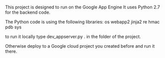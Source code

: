 This project is designed to run on the Google App Engine
It uses Python 2.7 for the backend code.

The Python code is using the following libraries:
os
webapp2
jinja2
re
hmac
pdb
sys

to run it locally type dev_appserver.py . in the folder of the project.

Otherwise deploy to a Google cloud project you created before and run it there.